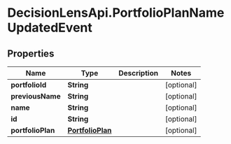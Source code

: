# DecisionLensApi.PortfolioPlanNameUpdatedEvent

## Properties
Name | Type | Description | Notes
------------ | ------------- | ------------- | -------------
**portfolioId** | **String** |  | [optional] 
**previousName** | **String** |  | [optional] 
**name** | **String** |  | [optional] 
**id** | **String** |  | [optional] 
**portfolioPlan** | [**PortfolioPlan**](PortfolioPlan.md) |  | [optional] 


